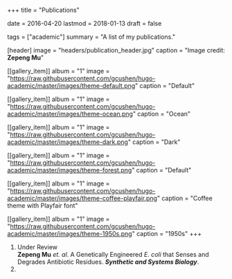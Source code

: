 +++
title = "Publications"

date = 2016-04-20
lastmod = 2018-01-13
draft = false

tags = ["academic"]
summary = "A list of my publications."

[header]
image = "headers/publication_header.jpg"
caption = "Image credit: **Zepeng Mu**"

[[gallery_item]]
album = "1"
image = "https://raw.githubusercontent.com/gcushen/hugo-academic/master/images/theme-default.png"
caption = "Default"

[[gallery_item]]
album = "1"
image = "https://raw.githubusercontent.com/gcushen/hugo-academic/master/images/theme-ocean.png"
caption = "Ocean"

[[gallery_item]]
album = "1"
image = "https://raw.githubusercontent.com/gcushen/hugo-academic/master/images/theme-dark.png"
caption = "Dark"

[[gallery_item]]
album = "1"
image = "https://raw.githubusercontent.com/gcushen/hugo-academic/master/images/theme-forest.png"
caption = "Default"

[[gallery_item]]
album = "1"
image = "https://raw.githubusercontent.com/gcushen/hugo-academic/master/images/theme-coffee-playfair.png"
caption = "Coffee theme with Playfair font"

[[gallery_item]]
album = "1"
image = "https://raw.githubusercontent.com/gcushen/hugo-academic/master/images/theme-1950s.png"
caption = "1950s"
+++

1. Under Review  
**Zepeng Mu** *et. al*. A Genetically Engineered *E. coli* that Senses and Degrades Antibiotic Residues. ***Synthetic and Systems Biology***.
2. 